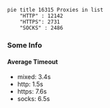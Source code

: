 
```mermaid
pie title 16315 Proxies in list
    "HTTP" : 12142
    "HTTPS": 2731
    "SOCKS" : 2486
```

### Some Info
#### Average Timeout

- mixed: 3.4s
- http: 1.5s
- https: 7.6s
- socks: 6.5s